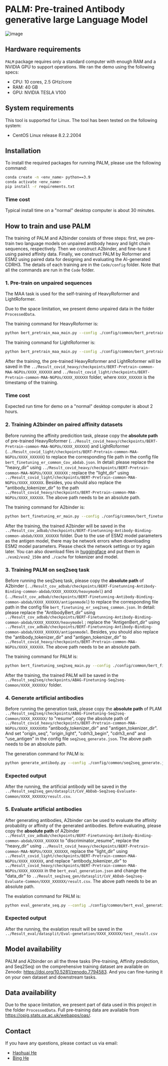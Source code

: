 # PALM: Pre-trained Antibody generative large Language Model
![image](https://github.com/TencentAILabHealthcare/PALM/blob/main/1.png)
## Hardware requirements
`PALM` package requires only a standard computer with enough RAM and a NVIDIA GPU to support operations.
We ran the demo using the following specs:

+ CPU: 10 cores, 2.5 GHz/core
+ RAM: 40 GB
+ GPU: NVIDIA TESLA V100
## System requirements
This tool is supported for Linux. The tool has been tested on the following system:

+ CentOS Linux release 8.2.2.2004

## Installation
To install the required packages for running PALM, please use the following command:
```bash
conda create -n <env_name> python==3.9
conda activate <env_name>
pip install -r requirements.txt
```
### Time cost
Typical install time on a "normal" desktop computer is about 30 minutes.

## How to train and use PALM
The training of PALM and A2binder consists of three steps: first, we pre-train two language models on unpaired antibody heavy and light chain sequences, respectively. Then we construct A2binder, and fine-tune it using paired affinity data. Finally, we construct PALM by Roformer and ESM2 using paired data for designing and evaluating the AI-generated CDRH3. The details of each training are in the `Code/config` folder. Note that all the commands are run in the `Code` folder.


### 1. Pre-train on unpaired sequences
The MAA task is used for the self-training of HeavyRoformer and LightRoformer. 

Due to the space limitation, we present demo unpaired data in the folder `ProcessedData`.

The training command for HeavyRoformer is:
```bash
python bert_pretrain_maa_main.py --config ./config/common/bert_pretrain_maa_common_heavy_covid.json
```
The training command for LightRoformer is:
```bash
python bert_pretrain_maa_main.py --config ./config/common/bert_pretrain_maa_common_light_covid.json
```
After the training, the pre-trained HeavyRoformer and LightRoformer will be saved in the `../Result_covid_heavy/checkpoints/BERT-Pretrain-common-MAA-NGPUs/XXXX_XXXXXX` and `../Result_covid_light/checkpoints/BERT-Pretrain-common-MAA-NGPUs/XXXX_XXXXXX` folder, where `XXXX_XXXXXX` is the timestamp of the training.

### Time cost
Expected run time for demo on a "normal" desktop computer is about 2 hours.

### 2. Training A2binder on paired affinity datasets

Before running the affinity predicition task, please copy the **absolute path** of pre-trained HeavyRoformer (`../Result_covid_heavy/checkpoints/BERT-Pretrain-common-MAA-NGPUs/XXXX_XXXXXX`) and LightRoformer (`../Result_covid_light/checkpoints/BERT-Pretrain-common-MAA-NGPUs/XXXX_XXXXXX`) to replace the corresponding file path in the config file `bert_finetuning_er_common_Cov_abdab.json`. In detail: please replace the "heavy_dir" using `../Result_covid_heavy/checkpoints/BERT-Pretrain-common-MAA-NGPUs/XXXX_XXXXXX` ; replace the "light_dir"  using `../Result_covid_light/checkpoints/BERT-Pretrain-common-MAA-NGPUs/XXXX_XXXXXX`. Besides, you should also replace the "antibody_tokenizer_dir" to the path `../Result_covid_heavy/checkpoints/BERT-Pretrain-common-MAA-NGPUs/XXXX_XXXXXX`. The above path needs to be an absolute path.

The training command for A2binder is:
```bash
python bert_finetuning_er_main.py --config ./config/common/bert_finetuning_er_common_Cov_abdab.json
```
After the training, the trained A2binder will be saved in the `../Result_cov_adbab/checkpoints/BERT-Finetunning-Antibody-Binding-common-abdab/XXXX_XXXXXX` folder.
Due to the use of ESM2 model parameters as the antigen model, there may be network errors when downloading ESM2  model parameters. Please check the network settings or try again later. You can also download files in [huggingface](https://huggingface.co/facebook/esm2_t30_150M_UR50D/tree/main) and put them in `./esm2/esm2_150m` and `./cache` for tokenizer and model.

### 3. Training PALM on seq2seq task
Before running the seq2seq task, please copy the **absolute path** of A2binder (`../Result_cov_adbab/checkpoints/BERT-Finetunning-Antibody-Binding-common-abdab/XXXX_XXXXXX/heavymodel`) and (`../Result_cov_adbab/checkpoints/BERT-Finetunning-Antibody-Binding-common-abdab/XXXX_XXXXXX/antigenmodel`) to replace the corresponding file path in the config file `bert_finetuning_er_seq2seq_common.json`. In detail: please replace the "AntibodyBert_dir" using `../Result_cov_adbab/checkpoints/BERT-Finetunning-Antibody-Binding-common-abdab/XXXX_XXXXXX/heavymodel` ; replace the "AntigenBert_dir"  using `../Result_cov_adbab/checkpoints/BERT-Finetunning-Antibody-Binding-common-abdab/XXXX_XXXXXX/antigenmodel`. Besides, you should also replace the "antibody_tokenizer_dir" and "antigen_tokenizer_dir" to `../Result_covid_heavy/checkpoints/BERT-Pretrain-common-MAA-NGPUs/XXXX_XXXXXX`. The above path needs to be an absolute path.

The training command for PALM is:
```bash
python bert_finetuning_seq2seq_main.py --config ./config/common/bert_finetuning_er_seq2seq_common.json
```
After the training, the trained PALM will be saved in the `../Result_seq2seq/checkpoints/ABAG-Finetuning-Seq2seq-Common/XXXX_XXXXXX/` folder.

### 4. Generate artificial antibodies
Before running the generation task, please copy the **absolute path** of PLAM `../Result_seq2seq/checkpoints/ABAG-Finetuning-Seq2seq-Common/XXXX_XXXXXX/` to "resume", copy the absolute path of `../Result_covid_heavy/checkpoints/BERT-Pretrain-common-MAA-NGPUs/XXXX_XXXXXX`to "antibody_tokenizer_dir" and "antigen_tokenizer_dir". And set "origin_seq", "origin_light", "cdrh3_begin", "cdrh3_end" and "use_antigen" in the config file `seq2seq_generate.json`. The above path needs to be an absolute path.

The generation command for PALM is:
```bash
python generate_antibody.py --config ./config/common/seq2seq_generate.json
```
### Expected output
After the running, the artificial antibody will be saved in the `../Result_seq2seq_gen/datasplit/CoV_AbDab-Seq2seq-Evaluate-Common/XXXX_XXXXXX/result.csv`.

### 5. Evaluate artificial antibodies
After generating antibodies, A2binder can be used to evaluate the affinity probability or affinity of the generated antibodies. Before evaluating, please copy the **absolute path** of A2binder `../Result_cov_adbab/checkpoints/BERT-Finetunning-Antibody-Binding-common-abdab/XXXX_XXXXXX` to "discriminator_resume", replace the "heavy_dir" using `../Result_covid_heavy/checkpoints/BERT-Pretrain-common-MAA-NGPUs/XXXX_XXXXXX`, replace the "light_dir"  using `../Result_covid_light/checkpoints/BERT-Pretrain-common-MAA-NGPUs/XXXX_XXXXXX`, and replace "antibody_tokenizer_dir" to `../Result_covid_heavy/checkpoints/BERT-Pretrain-common-MAA-NGPUs/XXXX_XXXXXX`  in the `bert_eval_generation.json` and change the "data_dir" to `../Result_seq2seq_gen/datasplit/CoV_AbDab-Seq2seq-Evaluate-Common/XXXX_XXXXXX/result.csv`. The above path needs to be an absolute path.

The evalation command for PALM is:
```bash
python eval_generate_seq.py --config ./config/common/bert_eval_generation.json
```
### Expected output
After the running, the evalation result will be saved in the `../Result_eval/datasplit/Eval-genetation/XXXX_XXXXXX/test_result.csv` 

## Model availability
PALM and A2binder on all the three tasks (Pre-training, Affinity predicition, and Seq2Seq) on the comprehensive training dataset are available on Zenodo: https://doi.org/10.5281/zenodo.7794583. And you can fine-tuning it on your own dataset and downstream tasks.
## Data availability
Due to the space limitation, we present part of data used in this project in the folder `ProcessedData`. Full pre-training data are available from https://opig.stats.ox.ac.uk/webapps/oas/.
## Contact
If you have any questions, please contact us via email: 
- [Haohuai He](mailto:hehh8@mail2.sysu.edu.cn)
- [Bing He](mailto:hebinghb@gmail.com)
